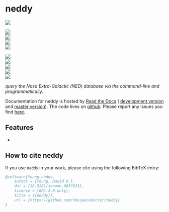 # neddy


[![](https://zenodo.org/badge/35160792.svg)](https://zenodo.org/badge/latestdoi/35160792) 



<!-- INFO BADGES -->  

[![](https://img.shields.io/pypi/pyversions/neddy)](https://pypi.org/project/neddy/)  
[![](https://img.shields.io/pypi/v/neddy)](https://pypi.org/project/neddy/)  
[![](https://img.shields.io/github/license/thespacedoctor/neddy)](https://github.com/thespacedoctor/neddy)  
[![](https://img.shields.io/pypi/dm/neddy)](https://pypi.org/project/neddy/)  

<!-- STATUS BADGES -->  

[![](http://157.245.42.153:8080/buildStatus/icon?job=neddy%2Fmaster&subject=build%20master)](http://157.245.42.153:8080/blue/organizations/jenkins/neddy/activity?branch=master)  
[![](http://157.245.42.153:8080/buildStatus/icon?job=neddy%2Fdevelop&subject=build%20dev)](http://157.245.42.153:8080/blue/organizations/jenkins/neddy/activity?branch=develop)  
[![](https://cdn.jsdelivr.net/gh/thespacedoctor/neddy@master/coverage.svg)](https://raw.githack.com/thespacedoctor/neddy/master/htmlcov/index.html)  
[![](https://readthedocs.org/projects/neddy/badge/?version=master)](https://neddy.readthedocs.io/en/master/)  
[![](https://img.shields.io/github/issues/thespacedoctor/neddy/type:%20bug?label=bug%20issues)](https://github.com/thespacedoctor/neddy/issues?q=is%3Aissue+is%3Aopen+label%3A%22type%3A+bug%22+)  

*query the Nasa Extra-Galactic (NED) database via the command-line and programmatically*.

Documentation for neddy is hosted by [Read the Docs](https://neddy.readthedocs.io/en/master/) (
[development version](https://neddy.readthedocs.io/en/develop/) and [master version](https://neddy.readthedocs.io/en/master/)). The code lives on [github](https://github.com/thespacedoctor/neddy). Please report any issues you find [here](https://github.com/thespacedoctor/neddy/issues).

## Features

* 


## How to cite neddy

If you use `neddy` in your work, please cite using the following BibTeX entry: 

```bibtex
@software{Young_neddy,
    author = {Young, David R.},
    doi = {10.5281/zenodo.8037633},
    license = {GPL-3.0-only},
    title = {{neddy}},
    url = {https://github.com/thespacedoctor/neddy}
}
```
 
